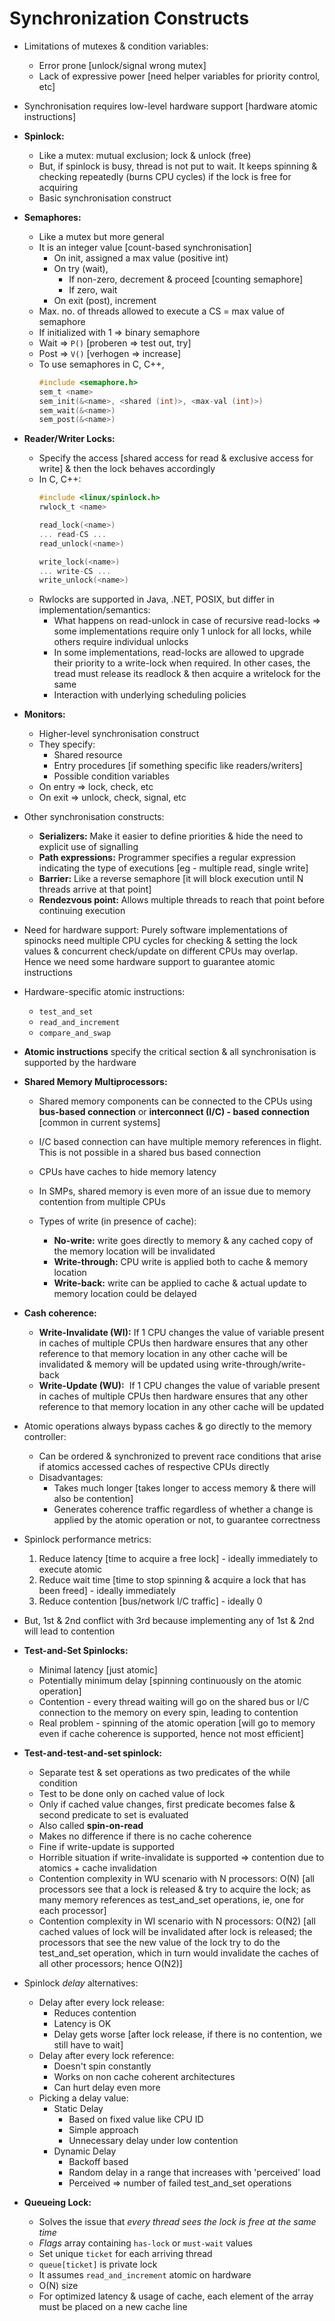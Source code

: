 # Synchronization Constructs

-   Limitations of mutexes & condition variables:
    -   Error prone [unlock/signal wrong mutex]
    -   Lack of expressive power [need helper variables for priority control, etc]

-   Synchronisation requires low-level hardware support [hardware atomic instructions]

-   __Spinlock:__
    -   Like a mutex: mutual exclusion; lock & unlock (free)
    -   But, if spinlock is busy, thread is not put to wait. It keeps spinning & checking repeatedly (burns CPU cycles) if the lock is free for acquiring
    -   Basic synchronisation construct

-   __Semaphores:__
    -   Like a mutex but more general
    -   It is an integer value [count-based synchronisation]
        -   On init, assigned a max value (positive int)
        -   On try (wait), 
            -   If non-zero, decrement & proceed [counting semaphore]
            -   If zero, wait
        -   On exit (post), increment
    -   Max. no. of threads allowed to execute a CS = max value of semaphore
    -   If initialized with 1 => binary semaphore
    -   Wait => `P()` [proberen => test out, try]
    -   Post => `V()` [verhogen => increase]
    -   To use semaphores in C, C++, 
        ```c
        #include <semaphore.h>
        sem_t <name>
        sem_init(&<name>, <shared (int)>, <max-val (int)>)
        sem_wait(&<name>)
        sem_post(&<name>)
        ```

-   __Reader/Writer Locks:__
    -   Specify the access [shared access for read & exclusive access for write] & then the lock behaves accordingly
    -   In C, C++:
        ```c
        #include <linux/spinlock.h>
        rwlock_t <name>

        read_lock(<name>)
        ... read-CS ...
        read_unlock(<name>)

        write_lock(<name>)
        ... write-CS ...
        write_unlock(<name>)
        ```
    -   Rwlocks are supported in Java, .NET, POSIX, but differ in implementation/semantics:
        -   What happens on read-unlock in case of recursive read-locks => some implementations require only 1 unlock for all locks, while others require individual unlocks
        -   In some implementations, read-locks are allowed to upgrade their priority to a write-lock when required. In other cases, the tread must release its readlock & then acquire a writelock for the same
        -   Interaction with underlying scheduling policies

-   __Monitors:__
    -   Higher-level synchronisation construct
    -   They specify:
        -   Shared resource
        -   Entry procedures [if something specific like readers/writers]
        -   Possible condition variables
    -   On entry => lock, check, etc
    -   On exit => unlock, check, signal, etc
-   Other synchronisation constructs:
    -   __Serializers:__ Make it easier to define priorities & hide the need to explicit use of signalling
    -   __Path expressions:__ Programmer specifies a regular expression indicating the type of executions [eg - multiple read, single write]
    -   __Barrier:__ Like a reverse semaphore [it will block execution until N threads arrive at that point]
    -   __Rendezvous point:__ Allows multiple threads to reach that point before continuing execution

-   Need for hardware support: Purely software implementations of spinocks need multiple CPU cycles for checking & setting the lock values & concurrent check/update on different CPUs may overlap. Hence we need some hardware support to guarantee atomic instructions

-   Hardware-specific atomic instructions:
    -   `test_and_set`
    -   `read_and_increment`
    -   `compare_and_swap`

-   __Atomic instructions__ specify the critical section & all synchronisation is supported by the hardware

-   __Shared Memory Multiprocessors:__
    -   Shared memory components can be connected to the CPUs using __bus-based connection__ or __interconnect (I/C) - based connection__ [common in current systems]
    -   I/C based connection can have multiple memory references in flight. This is not possible in a shared bus based connection
    -   CPUs have caches to hide memory latency
    -   In SMPs, shared memory is even more of an issue due to memory contention from multiple CPUs

    -   Types of write (in presence of cache):
        -   __No-write:__ write goes directly to memory & any cached copy of the memory location will be invalidated
        -   __Write-through:__ CPU write is applied both to cache & memory location
        -   __Write-back:__ write can be applied to cache & actual update to memory location could be delayed

-   __Cash coherence:__
    -   __Write-Invalidate (WI):__ If 1 CPU changes the value of variable present in caches of multiple CPUs then hardware ensures that any other reference to that memory location in any other cache will be invalidated & memory will be updated using write-through/write-back
    -   __Write-Update (WU):__  If 1 CPU changes the value of variable present in caches of multiple CPUs then hardware ensures that any other reference to that memory location in any other cache will be updated

-   Atomic operations always bypass caches & go directly to the memory controller:
    -   Can be ordered & synchronized to prevent race conditions that arise if atomics accessed caches of respective CPUs directly
    -   Disadvantages: 
        -   Takes much longer [takes longer to access memory & there will also be contention]
        -   Generates coherence traffic regardless of whether a change is applied by the atomic operation or not, to guarantee correctness

-   Spinlock performance metrics:
    1.   Reduce latency [time to acquire a free lock] - ideally immediately to execute atomic
    2.   Reduce wait time [time to stop spinning & acquire a lock that has been freed] - ideally immediately
    3.   Reduce contention [bus/network I/C traffic] - ideally 0

-   But, 1st & 2nd conflict with 3rd because implementing any of 1st & 2nd will lead to contention 

-   __Test-and-Set Spinlocks:__
    -   Minimal latency [just atomic]
    -   Potentially minimum delay [spinning continuously on the atomic operation]
    -   Contention - every thread waiting will go on the shared bus or I/C connection to the memory on every spin, leading to contention
    -   Real problem - spinning of the atomic operation [will go to memory even if cache coherence is supported, hence not most efficient]

-   __Test-and-test-and-set spinlock:__
    -   Separate test & set operations as two predicates of the while condition
    -   Test to be done only on cached value of lock
    -   Only if cached value changes, first predicate becomes false & second predicate to set is evaluated
    -   Also called __spin-on-read__
    -   Makes no difference if there is no cache coherence
    -   Fine if write-update is supported
    -   Horrible situation if write-invalidate is supported => contention due to atomics + cache invalidation
    -   Contention complexity in WU scenario with N processors: O(N) [all processors see that a lock is released & try to acquire the lock; as many memory references as test_and_set operations, ie, one for each processor]
    -   Contention complexity in WI scenario with N processors: O(N2) [all cached values of lock will be invalidated after lock is released; the processors that see the new value of the lock try to do the test_and_set operation, which in turn would invalidate the caches of all other processors; hence O(N2)]

-   Spinlock _delay_ alternatives:
    -   Delay after every lock release:
        -   Reduces contention
        -   Latency is OK
        -   Delay gets worse [after lock release, if there is no contention, we still have to wait]
    -   Delay after every lock reference:
        -   Doesn't spin constantly
        -   Works on non cache coherent architectures
        -   Can hurt delay even more
    -   Picking a delay value:
        -   Static Delay
            -   Based on fixed value like CPU ID
            -   Simple approach
            -   Unnecessary delay under low contention
        -   Dynamic Delay
            -   Backoff based
            -   Random delay in a range that increases with 'perceived' load
            -   Perceived => number of failed test_and_set operations

-   __Queueing Lock:__
    -   Solves the issue that _every thread sees the lock is free at the same time_
    -   _Flags_ array containing `has-lock` or `must-wait` values
    -   Set unique `ticket` for each arriving thread
    -   `queue[ticket]` is private lock
    -   It assumes `read_and_increment` atomic on hardware
    -   O(N) size
    -   For optimized latency & usage of cache, each element of the array must be placed on a new cache line